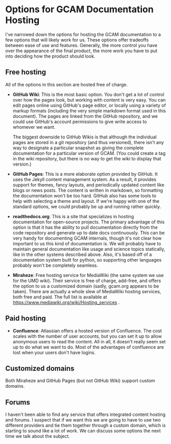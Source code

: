 # Options for GCAM Documentation Hosting

I've narrowed down the options for hosting the GCAM documentation to
a few options that will likely work for us.  These options offer
tradeoffs between ease of use and features.  Generally, the more
control you have over the appearance of the final product, the more
work you have to put into deciding how the product should look.

## Free hosting

All of the options in this section are hosted free of charge.

* **GitHub Wiki**:  This is the most basic option.  You don't get a
  lot of control over how the pages look, but working with content is
  very easy.  You can edit pages online using GitHub's page editor, or
  locally using a variety of markup formats (including the very simple
  markdown format used in this document).  The pages are linked from
  the GitHub repository, and we could use GitHub's account permissions
  to give write access to whomever we want.  
  
  The biggest downside to GitHub Wikis is that although the individual
  pages are stored in a git repository (and thus versioned), there
  isn't any way to designate a particular snapshot as giving the
  complete documentation for a particular version of GCAM.  (You could
  create a tag in the wiki repository, but there is no way to get the
  wiki to display that version.)
  
* **GitHub Pages**:  This is a more elaborate option provided by
  GitHub.  It uses the Jekyll content management system.  As a result,
  it provides support for themes, fancy layouts, and periodically
  updated content like blogs or news posts.  The content is written in
  markdown, so formatting the documentation won't be too hard.  GitHub
  also has some tools to help with selecting a theme and layout.  If
  we're happy with one of the standard options, we could probably be
  up and running rather quickly.
  
* **readthedocs.org**: This is a site that specializes in hosting
  documentation for open-source projects.  The primary advantage of
  this option is that it has the ability to pull documentation
  directly from the code repository and generate up to date docs
  continuously.  This can be very handy for documenting GCAM
  internals, though it's not clear how important to us this kind of
  documentation is.  We will probably have to maintain general
  documentation like usage and science topics statically, like in the
  other systems described above.  Also, it's based off of a
  documentation system built for python, so supporting other languages
  probably won't be completely seamless.
  
* **Miraheze**:  Free hosting service for MediaWiki (the same system
  we use for the UMD wiki).  Their service is free of charge,
  add-free, and offers the option to us a customized domain (sadly,
  gcam.org appears to be taken).  There are actually a whole slew of
  MediaWiki hosting services, both free and paid.  The full list is
  available at https://www.mediawiki.org/wiki/Hosting_services .

## Paid hosting

* **Confluence**:  Atlassian offers a hosted version of Confluence.
  The cost scales with the number of user accounts, but you can set it
  up to allow anonymous users to read the content.  All in all, it
  doesn't really seem set up to do what we want to do.  Most of the
  advantages of confluence are lost when your users don't have
  logins.

## Customized domains

Both Miraheze and GitHub Pages (but not GitHub Wiki) support custom
domains.

## Forums

I haven't been able to find any service that offers integrated content
hosting and forums.  I suspect that if we want this we are going to
have to use two different providers and tie them together through a
custom domain, which is starting to sound like a lot of work.  We can
discuss some options the next time we talk about the subject.
